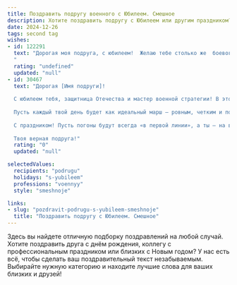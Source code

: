 ```yaml
---
title: Поздравить подругу военного с Юбилеем. Смешное
description: Хотите поздравить подругу с Юбилеем или другим праздником? Наш ИИ создаст незабываемое поздравление, а вы обязательно выделитесь среди других.  
date: 2024-12-26
tags: second tag
wishes:
- id: 122291
  text: "Дорогая моя подруга, с юбилеем!  Желаю тебе столько же  боевого задора, сколько у тебя  награждений,  столько же  преданных друзей, сколько у тебя  звёздочек на погонах, и чтобы все твои враги  (а их, я знаю, кот наплакал!)  быстро  сдавались в плен  перед твоим обаянием!  Пусть  твоя жизнь будет  яркой, как парадный мундир, и  весёлой, как  песня после победы!  С праздником!
  "
  rating: "undefined"
  updated: "null"
- id: 30467
  text: "Дорогая [Имя подруги]!
  
  С юбилеем тебя, защитница Отечества и мастер военной стратегии! В этот особенный день хочу пожелать тебе не только отличного настроения, но и грамотного планирования боевых операций в мире тренировок, конференций и, конечно же, тортиков!
  
  Пусть каждый твой день будет как идеальный марш — ровным, четким и полным неожиданных приятностей! Желаю, чтобы на поле жизни не было ни «вражеских атак», ни «подводных камней». А если вдруг и появится, то чтобы твои навыки позволили им «случайно» заблудиться в трясине шуток и смеха!
  
  С праздником! Пусть погоны будут всегда «в первой линии», а ты — на высоте!
  
  Твоя верная подруга!"
  rating: "0"
  updated: "null"

selectedValues:
  recipients: "podrugu"
  holidays: "s-yubileem"
  professions: "voennyy"
  style: "smeshnoje"

links:
- slug: "pozdravit-podrugu-s-yubileem-smeshnoje"
  title: "Поздравить подругу с Юбилеем. Смешное"
---
```


Здесь вы найдете отличную подборку поздравлений на любой случай. 
Хотите поздравить друга с днём рождения, коллегу с профессиональным праздником или близких с Новым годом? У нас есть всё, чтобы сделать ваш поздравительный текст незабываемым. Выбирайте нужную категорию и находите лучшие слова для ваших близких и друзей!
